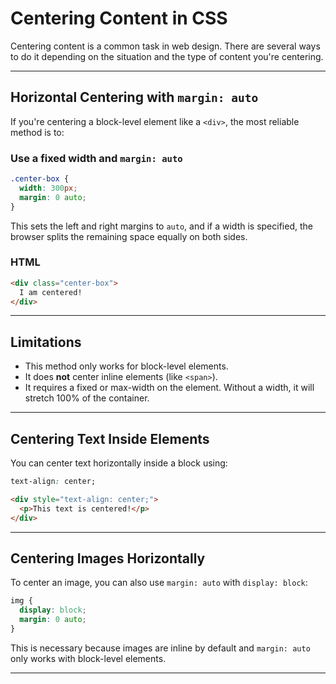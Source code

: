 # Centering Content in CSS

Centering content is a common task in web design. There are several ways to do it depending on the situation and the type of content you're centering.

---

## Horizontal Centering with `margin: auto`

If you're centering a block-level element like a `<div>`, the most reliable method is to:

### Use a fixed width and `margin: auto`

```css
.center-box {
  width: 300px;
  margin: 0 auto;
}
```

This sets the left and right margins to `auto`, and if a width is specified, the browser splits the remaining space equally on both sides.

### HTML

```html
<div class="center-box">
  I am centered!
</div>
```

---

## Limitations

* This method only works for block-level elements.
* It does **not** center inline elements (like `<span>`).
* It requires a fixed or max-width on the element. Without a width, it will stretch 100% of the container.

---

## Centering Text Inside Elements

You can center text horizontally inside a block using:

```css
text-align: center;
```

```html
<div style="text-align: center;">
  <p>This text is centered!</p>
</div>
```

---

## Centering Images Horizontally

To center an image, you can also use `margin: auto` with `display: block`:

```css
img {
  display: block;
  margin: 0 auto;
}
```

This is necessary because images are inline by default and `margin: auto` only works with block-level elements.

---
